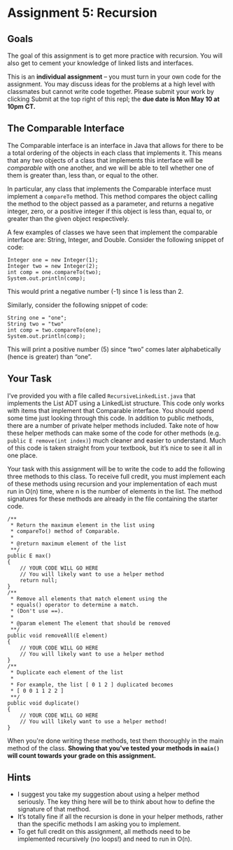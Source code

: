 # Assignment 5: Recursion

## Goals
The goal of this assignment is to get more practice with recursion. You will also get to cement your knowledge of linked lists and interfaces.

This is an **individual assignment** – you must turn in your own code for the assignment. You may discuss ideas for the problems at a high level with classmates but cannot write code together. Please submit your work by clicking Submit at the top right of this repl; the **due date is Mon May 10 at 10pm CT.**

## The Comparable Interface
The Comparable interface is an interface in Java that allows for there to be a total ordering of the objects in each class that implements it. This means that any two objects of a class that implements this interface will be _comparable_ with one another, and we will be able to tell whether one of them is greater than, less than, or equal to the other. 

In particular, any class that implements the Comparable interface must implement a `compareTo` method. This method compares the object calling the method to the object passed as a parameter, and returns a negative integer, zero, or a positive integer if this object is less than, equal to, or greater than the given object respectively. 

A few examples of classes we have seen that implement the comparable interface are: String, Integer, and Double. Consider the following snippet of code:
```
Integer one = new Integer(1);
Integer two = new Integer(2);
int comp = one.compareTo(two);
System.out.println(comp);
```
This would print a negative number (-1) since 1 is less than 2. 

Similarly, consider the following snippet of code:

```
String one = "one";
String two = "two"
int comp = two.compareTo(one);
System.out.println(comp);
```

This will print a positive number (5) since “two” comes later alphabetically (hence is greater) than “one”.

## Your Task
I’ve provided you with a file called `RecursiveLinkedList.java` that implements the List ADT using a LinkedList structure. This code only works with items that implement that Comparable interface. You should spend some time just looking through this code. In addition to public methods, there are a number of private helper methods included. Take note of how these helper methods can make some of the code for other methods (e.g. `public E remove(int index)`) much cleaner and easier to understand. Much of this code is taken straight from your textbook, but it’s nice to see it all in one place.

Your task with this assignment will be to write the code to add the following three methods to this class. To receive full credit, you must implement each of these methods using recursion and your implementation of each must run in O(n) time, where n is the number of elements in the list. The method signatures for these methods are already in the file containing the starter code.

```
/**
 * Return the maximum element in the list using
 * compareTo() method of Comparable.
 *
 * @return maximum element of the list
 **/
public E max()
{
    // YOUR CODE WILL GO HERE
    // You will likely want to use a helper method
    return null;
}
/**
 * Remove all elements that match element using the 
 * equals() operator to determine a match. 
 * (Don't use ==).
 *
 * @param element The element that should be removed
 **/
public void removeAll(E element)
{
    // YOUR CODE WILL GO HERE
    // You will likely want to use a helper method
}
/**
 * Duplicate each element of the list
 *
 * For example, the list [ 0 1 2 ] duplicated becomes 
 * [ 0 0 1 1 2 2 ]
 **/
public void duplicate()
{
    // YOUR CODE WILL GO HERE
    // You will likely want to use a helper method!
}
```

When you're done writing these methods, test them thoroughly in the main method of the class. **Showing that you've tested your methods in `main()` will count towards your grade on this assignment.**

## Hints
* I suggest you take my suggestion about using a helper method seriously. The key thing here will be to think about how to define the signature of that method.
* It’s totally fine if all the recursion is done in your helper methods, rather than the specific methods I am asking you to implement.
* To get full credit on this assignment, all methods need to be implemented recursively (no loops!) and need to run in O(n). 